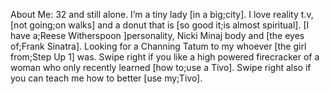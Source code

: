 About Me: 32 and still alone. I’m a tiny lady [in a big;city]. I love reality t.v, [not going;on walks] and a donut that is [so good it;is almost spiritual]. [I have a;Reese Witherspoon ]personality, Nicki Minaj body and [the eyes of;Frank Sinatra]. Looking for a Channing Tatum to my whoever [the girl from;Step Up 1] was. Swipe right if you like a high powered firecracker of a woman who only recently learned [how to;use a Tivo]. Swipe right also if you can teach me how to better [use my;Tivo].